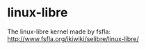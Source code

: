linux-libre
===========

The linux-libre kernel made by fsfla: http://www.fsfla.org/ikiwiki/selibre/linux-libre/
